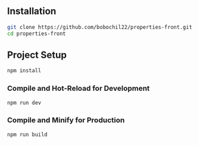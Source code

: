 ## Installation

```sh
git clone https://github.com/bobochil22/properties-front.git
cd properties-front
```
## Project Setup

```sh
npm install
```

### Compile and Hot-Reload for Development

```sh
npm run dev
```

### Compile and Minify for Production

```sh
npm run build
```

